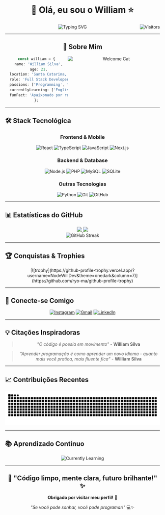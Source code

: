 <div align="center">
  
# 👋 Olá, eu sou o **William** ⭐

<img src="https://readme-typing-svg.herokuapp.com?font=Fira+Code&size=25&duration=3000&pause=1000&color=00D4FF&center=true&vCenter=true&width=435&lines=Desenvolvedor+Full+Stack;Apaixonado+por+Tecnologia;Sempre+aprendendo+algo+novo" alt="Typing SVG" />

<img align="right" src="https://visitor-badge.laobi.icu/badge?page_id=NodeWillDev.NodeWillDev&left_color=royalblue&right_color=black" alt="Visitors" />

</div>

---

<div align="center">

## 🚀 **Sobre Mim**

<img align="right" src="https://octodex.github.com/images/welcometocat.png" width="300" alt="Welcome Cat" />

```typescript
const william = {
  name: 'William Silva',
  age: 21,
  location: 'Santa Catarina, Brasil 🇧🇷',
  role: 'Full Stack Developer',
  passions: ['Programming', 'Technology', 'Learning'],
  currentlyLearning: ['English', 'Advanced Programming'],
  funFact: 'Apaixonado por resolver problemas com código! 💻',
};
```

</div>

---

## 🛠️ **Stack Tecnológica**

<div align="center">

### **Frontend & Mobile**

<img src="https://img.shields.io/badge/React-20232A?style=for-the-badge&logo=react&logoColor=61DAFB" alt="React" />
<img src="https://img.shields.io/badge/TypeScript-007ACC?style=for-the-badge&logo=typescript&logoColor=white" alt="TypeScript" />
<img src="https://img.shields.io/badge/JavaScript-F7DF1E?style=for-the-badge&logo=javascript&logoColor=black" alt="JavaScript" />
<img src="https://img.shields.io/badge/Next.js-000000?style=for-the-badge&logo=next.js&logoColor=white" alt="Next.js" />

### **Backend & Database**

<img src="https://img.shields.io/badge/Node.js-43853D?style=for-the-badge&logo=node.js&logoColor=white" alt="Node.js" />
<img src="https://img.shields.io/badge/PHP-777BB4?style=for-the-badge&logo=php&logoColor=white" alt="PHP" />
<img src="https://img.shields.io/badge/MySQL-00000F?style=for-the-badge&logo=mysql&logoColor=white" alt="MySQL" />
<img src="https://img.shields.io/badge/SQLite-07405E?style=for-the-badge&logo=sqlite&logoColor=white" alt="SQLite" />

### **Outras Tecnologias**

<img src="https://img.shields.io/badge/Python-FFD43B?style=for-the-badge&logo=python&logoColor=blue" alt="Python" />
<img src="https://img.shields.io/badge/Git-F05032?style=for-the-badge&logo=git&logoColor=white" alt="Git" />
<img src="https://img.shields.io/badge/GitHub-100000?style=for-the-badge&logo=github&logoColor=white" alt="GitHub" />

</div>

---

## 📊 **Estatísticas do GitHub**

<div align="center">
  <a href="https://github.com/nodewilldev">
    <img height="180em" src="https://github-readme-stats.vercel.app/api?username=nodewilldev&show_icons=true&theme=vue-dark&include_all_commits=true&count_private=true" />
    <img height="180em" src="https://github-readme-stats.vercel.app/api/top-langs/?username=nodewilldev&layout=compact&langs_count=7&theme=vue-dark" />  
  </a>
</div>

<div align="center">
  <img src="https://github-readme-streak-stats.herokuapp.com/?user=nodewilldev&theme=vue-dark" alt="GitHub Streak" />
</div>

---

## 🏆 **Conquistas & Trophies**

<div align="center">
  [![trophy](https://github-profile-trophy.vercel.app/?username=NodeWillDev&theme=onedark&column=7)](https://github.com/ryo-ma/github-profile-trophy)
</div>

---

## 📱 **Conecte-se Comigo**

<div align="center">

[![Instagram](https://img.shields.io/badge/Instagram-%23E4405F?style=for-the-badge&logo=instagram&logoColor=white)](https://www.instagram.com/_is_william/)
[![Gmail](https://img.shields.io/badge/Gmail-D14836?style=for-the-badge&logo=gmail&logoColor=white)](mailto:williamdasilva.dev@gmail.com)
[![LinkedIn](https://img.shields.io/badge/LinkedIn-0077B5?style=for-the-badge&logo=linkedin&logoColor=white)](https://www.linkedin.com/in/william-silva-7b9381248/)

</div>

---

## 💡 **Citações Inspiradoras**

<div align="center">

> _"O código é poesia em movimento"_ - **William Silva**

> _"Aprender programação é como aprender um novo idioma - quanto mais você pratica, mais fluente fica"_ - **William Silva**

</div>

---

## 📈 **Contribuições Recentes**

<div align="center">
  <img src="https://raw.githubusercontent.com/NodeWillDev/NodeWillDev/output/github-contribution-grid-snake-dark.svg" alt="Snake animation" />
</div>

---

## 📚 **Aprendizado Contínuo**

<div align="center">

<img src="https://img.shields.io/badge/Currently%20Learning-English%20%7C%20Advanced%20Programming-blue?style=for-the-badge&logo=book&logoColor=white" alt="Currently Learning" />

</div>

---

<div align="center">

## 🌟 **"Código limpo, mente clara, futuro brilhante!"** ✨

**Obrigado por visitar meu perfil!** 🙏

_"Se você pode sonhar, você pode programar!"_ 💻✨

</div>
